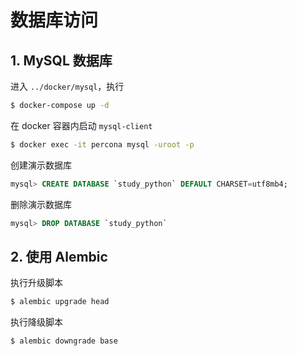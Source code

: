 # 数据库访问

## 1. MySQL 数据库

进入 `../docker/mysql`，执行

```bash
$ docker-compose up -d
```

在 docker 容器内启动 `mysql-client`

```bash
$ docker exec -it percona mysql -uroot -p
```

创建演示数据库

```sql
mysql> CREATE DATABASE `study_python` DEFAULT CHARSET=utf8mb4;
```

删除演示数据库

```sql
mysql> DROP DATABASE `study_python`
```

## 2. 使用 Alembic

执行升级脚本

```bash
$ alembic upgrade head
```

执行降级脚本

```bash
$ alembic downgrade base
```
